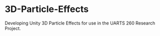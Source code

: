 # 3D-Particle-Effects
Developing Unity 3D Particle Effects for use in the UARTS 260 Research Project.
